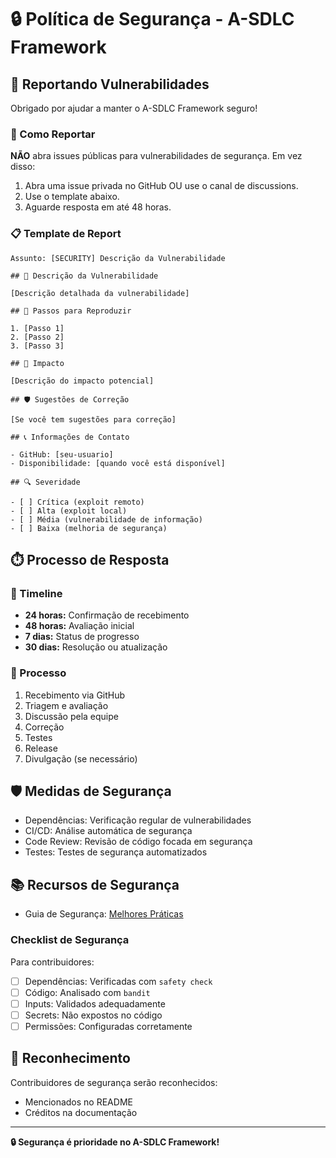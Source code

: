 # 🔒 Política de Segurança - A-SDLC Framework

## 🚨 Reportando Vulnerabilidades

Obrigado por ajudar a manter o A-SDLC Framework seguro!

### 📧 Como Reportar

**NÃO** abra issues públicas para vulnerabilidades de segurança. Em vez disso:

1. Abra uma issue privada no GitHub OU use o canal de discussions.
2. Use o template abaixo.
3. Aguarde resposta em até 48 horas.

### 📋 Template de Report

```
Assunto: [SECURITY] Descrição da Vulnerabilidade

## 🐛 Descrição da Vulnerabilidade

[Descrição detalhada da vulnerabilidade]

## 🔄 Passos para Reproduzir

1. [Passo 1]
2. [Passo 2]
3. [Passo 3]

## 🎯 Impacto

[Descrição do impacto potencial]

## 🛡️ Sugestões de Correção

[Se você tem sugestões para correção]

## 📞 Informações de Contato

- GitHub: [seu-usuario]
- Disponibilidade: [quando você está disponível]

## 🔍 Severidade

- [ ] Crítica (exploit remoto)
- [ ] Alta (exploit local)
- [ ] Média (vulnerabilidade de informação)
- [ ] Baixa (melhoria de segurança)
```

## ⏱️ Processo de Resposta

### 📅 Timeline

- **24 horas:** Confirmação de recebimento
- **48 horas:** Avaliação inicial
- **7 dias:** Status de progresso
- **30 dias:** Resolução ou atualização

### 🔄 Processo

1. Recebimento via GitHub
2. Triagem e avaliação
3. Discussão pela equipe
4. Correção
5. Testes
6. Release
7. Divulgação (se necessário)

## 🛡️ Medidas de Segurança

- Dependências: Verificação regular de vulnerabilidades
- CI/CD: Análise automática de segurança
- Code Review: Revisão de código focada em segurança
- Testes: Testes de segurança automatizados

## 📚 Recursos de Segurança

- Guia de Segurança: [Melhores Práticas](https://github.com/seu-usuario/asdlc-framework/blob/main/SECURITY.md)

### Checklist de Segurança

Para contribuidores:
- [ ] Dependências: Verificadas com `safety check`
- [ ] Código: Analisado com `bandit`
- [ ] Inputs: Validados adequadamente
- [ ] Secrets: Não expostos no código
- [ ] Permissões: Configuradas corretamente

## 🏅 Reconhecimento

Contribuidores de segurança serão reconhecidos:
- Mencionados no README
- Créditos na documentação

---

**🔒 Segurança é prioridade no A-SDLC Framework!** 
